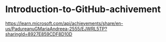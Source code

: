 # Introduction-to-GitHub-achivement




https://learn.microsoft.com/api/achievements/share/en-us/PadureanuGMariaAndreea-2555/EJWRL5TP?sharingId=8927E859CDF8D10D
